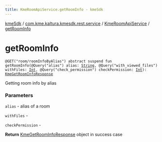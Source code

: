 ```yaml
---
title: KmeRoomApiService.getRoomInfo - kmeSdk
---
```


[kmeSdk](../../index.html) / [com.kme.kaltura.kmesdk.rest.service](../index.html) / [KmeRoomApiService](index.html) / [getRoomInfo](./get-room-info.html)

# getRoomInfo

`@GET("room/roomInfoByAlias") abstract suspend fun getRoomInfo(@Query("alias") alias: `[`String`](https://kotlinlang.org/api/latest/jvm/stdlib/kotlin/-string/index.html)`, @Query("with_viewed_files") withFiles: `[`Int`](https://kotlinlang.org/api/latest/jvm/stdlib/kotlin/-int/index.html)`, @Query("check_permission") checkPermission: `[`Int`](https://kotlinlang.org/api/latest/jvm/stdlib/kotlin/-int/index.html)`): `[`KmeGetRoomInfoResponse`](../../com.kme.kaltura.kmesdk.rest.response.room/-kme-get-room-info-response/index.html)

Getting room info by alias

### Parameters

`alias` - alias of a room

`withFiles` -

`checkPermission` -

**Return**
[KmeGetRoomInfoResponse](../../com.kme.kaltura.kmesdk.rest.response.room/-kme-get-room-info-response/index.html) object in success case

